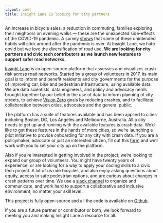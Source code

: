 ```yaml
---
layout: post
title: Insight Lane is looking for city partners
---
```


An increase in bicycle sales, a reduction in commuting, families exploring their neighbors on evening walks — these are the unexpected side-effects of the COVID-19 pandemic. A survey [shows](https://www.cbsnews.com/news/americans-turn-to-cycling-coronavirus-pandemic-2020-05-20/) that some of these unintended habits will stick around after the pandemic is over. At Insight Lane, we hate covid but we love the diversification of road use. **We are looking for city partners and civic tech contributors as we launch new features to support safer road networks.**

[Insight Lane](https://insightlane.org/#about) is an open-source platform that assesses and visualizes crash risk across road networks. Started by a group of volunteers in 2017, its main goal is to inform and benefit residents and city governments for the purpose of improving car, bike and pedestrian infrastructure, using available data. We are data scientists, data engineers, and policy and advocacy nerds brought together by our belief in the use of data to inform planning of city streets, to achieve [Vision Zero](https://visionzeronetwork.org/about/what-is-vision-zero/) goals by reducing crashes, and to facilitate collaboration between cities, advocates and the general public.

The platform has a suite of features available and has been applied to cities including Boston, DC, Los Angeles and Melbourne, Australia. All a city needs to get up and running with the available features is crash data. We’d like to get these features in the hands of more cities, so we’re launching a pilot initiative to provide onboarding for any city with crash data. If you are a policymaker, advocate or just an interested citizen, fill out this [form](https://docs.google.com/forms/d/e/1FAIpQLSdoh3ubjB6pHeOkSySel379wUAHgGk0vuEUywclP6Zjy7_e4Q/viewform) and we’ll work with you to set your city up on the platform.

Also if you’re interested in getting involved in the project, we’re looking to expand our group of volunteers. You might have twenty years of experience, or are looking for a way to apply your coding skills to a civic tech project. A lot of us ride bicycles, and also enjoy asking questions about equity, access to safe pedestrian options, and are curious about changes in crash patterns over time. We use a [slack channel](https://join.slack.com/t/insightlane/shared_invite/zt-ewlvaic7-ymYlps33v2M2~RhC4DFRGg) to organize and communicate, and work hard to support a collaborative and inclusive environment, no matter your skill level.

This project is fully open-source and all the code is available on [Github](https://github.com/insight-lane/crash-model).

If you are a future partner or contributor or both, we look forward to meeting you and making Insight Lane a resource for all.